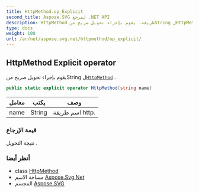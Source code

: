 ```yaml
---
title: HttpMethod.op_Explicit
second_title: Aspose.SVG لمرجع .NET API
description: HttpMethod طريقة. يقوم بإجراء تحويل صريح منString لHttpMethod .
type: docs
weight: 100
url: /ar/net/aspose.svg.net/httpmethod/op_explicit/
---
```

## HttpMethod Explicit operator

يقوم بإجراء تحويل صريح منString ل[`HttpMethod`](../) .

```csharp
public static explicit operator HttpMethod(string name)
```

| معامل | يكتب | وصف |
| --- | --- | --- |
| name | String | اسم طريقة http. |

### قيمة الإرجاع

نتيجة التحويل .

### أنظر أيضا

* class [HttpMethod](../)
* مساحة الاسم [Aspose.Svg.Net](../../httpmethod/)
* المجسم [Aspose.SVG](../../../)


